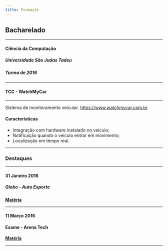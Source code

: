 ```yaml
---
title: Formação
---
```


## Bacharelado
***
#### Ciência da Computação 
##### Universidade São Judas Tadeu
##### Turma de 2016
***
#### TCC - WatchMyCar
***
Sistema de monitoramento veicular.
https://www.watchmycar.com.br

#### Características
- Integração com hardware instalado no veiculo;
- Notificação quando o veiculo entrar em movimento;
- Localização em tempo real.
***
### Destaques
***
#### 31 Janeiro 2016
##### Globo - Auto Esporte
**[Matéria](https://globoplay.globo.com/v/4776724/)**
***
#### 11 Março 2016
#### Exame - Arena Tech
**[Matéria](https://exame.com/videos/arena-tech/alarme-inteligente-manda-foto-de-ladrao-de-carro-para-app/)**
***